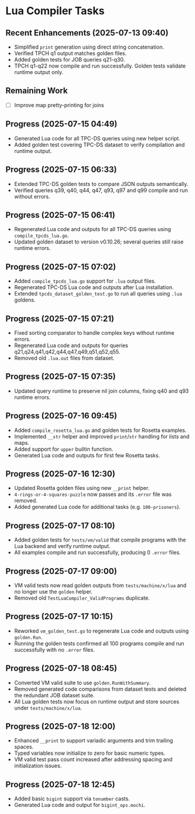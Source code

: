 # Lua Compiler Tasks

## Recent Enhancements (2025-07-13 09:40)
- Simplified `print` generation using direct string concatenation.
- Verified TPCH q1 output matches golden files.
- Added golden tests for JOB queries q21-q30.
- TPCH q1-q22 now compile and run successfully. Golden tests validate
  runtime output only.

## Remaining Work
- [ ] Improve map pretty-printing for joins

## Progress (2025-07-15 04:49)
- Generated Lua code for all TPC-DS queries using new helper script.
- Added golden test covering TPC-DS dataset to verify compilation and runtime output.

## Progress (2025-07-15 06:33)
- Extended TPC-DS golden tests to compare JSON outputs semantically.
- Verified queries q39, q40, q44, q47, q93, q97 and q99 compile and run without errors.

## Progress (2025-07-15 06:41)
- Regenerated Lua code and outputs for all TPC-DS queries using `compile_tpcds_lua.go`.
- Updated golden dataset to version v0.10.26; several queries still raise runtime errors.

## Progress (2025-07-15 07:02)
- Added `compile_tpcds_lua.go` support for `.lua` output files.
- Regenerated TPC-DS Lua code and outputs after Lua installation.
- Extended `tpcds_dataset_golden_test.go` to run all queries using `.lua` goldens.

## Progress (2025-07-15 07:21)
- Fixed sorting comparator to handle complex keys without runtime errors.
- Regenerated Lua code and outputs for queries q21,q24,q41,q42,q44,q47,q49,q51,q52,q55.
- Removed old `.lua.out` files from dataset.

## Progress (2025-07-15 07:35)
- Updated query runtime to preserve nil join columns, fixing q40 and q93 runtime errors.

## Progress (2025-07-16 09:45)
- Added `compile_rosetta_lua.go` and golden tests for Rosetta examples.
- Implemented `__str` helper and improved `print`/`str` handling for lists and maps.
- Added support for `upper` builtin function.
- Generated Lua code and outputs for first few Rosetta tasks.

## Progress (2025-07-16 12:30)
- Updated Rosetta golden files using new `__print` helper.
- `4-rings-or-4-squares-puzzle` now passes and its `.error` file was removed.
- Added generated Lua code for additional tasks (e.g. `100-prisoners`).

## Progress (2025-07-17 08:10)
- Added golden tests for `tests/vm/valid` that compile programs with the Lua backend and verify runtime output.
- All examples compile and run successfully, producing 0 `.error` files.

## Progress (2025-07-17 09:00)
- VM valid tests now read golden outputs from `tests/machine/x/lua` and no longer use the `golden` helper.
- Removed old `TestLuaCompiler_ValidPrograms` duplicate.

## Progress (2025-07-17 10:15)
- Reworked `vm_golden_test.go` to regenerate Lua code and outputs using `golden.Run`.
- Running the golden tests confirmed all 100 programs compile and run successfully with no `.error` files.

## Progress (2025-07-18 08:45)
- Converted VM valid suite to use `golden.RunWithSummary`.
- Removed generated code comparisons from dataset tests and deleted the redundant JOB dataset suite.
- All Lua golden tests now focus on runtime output and store sources under `tests/machine/x/lua`.

## Progress (2025-07-18 12:00)
- Enhanced `__print` to support variadic arguments and trim trailing spaces.
- Typed variables now initialize to zero for basic numeric types.
- VM valid test pass count increased after addressing spacing and initialization issues.

## Progress (2025-07-18 12:45)
- Added basic `bigint` support via `tonumber` casts.
- Generated Lua code and output for `bigint_ops.mochi`.
